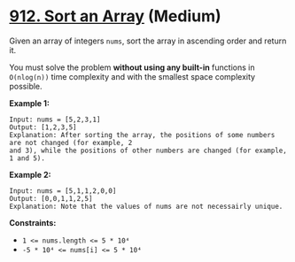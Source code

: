 # [912. Sort an Array][link] (Medium)

[link]: https://leetcode.com/problems/sort-an-array/

Given an array of integers `nums`, sort the array in ascending order and return it.

You must solve the problem **without using any built-in** functions in `O(nlog(n))` time complexity
and with the smallest space complexity possible.

**Example 1:**

```
Input: nums = [5,2,3,1]
Output: [1,2,3,5]
Explanation: After sorting the array, the positions of some numbers are not changed (for example, 2
and 3), while the positions of other numbers are changed (for example, 1 and 5).
```

**Example 2:**

```
Input: nums = [5,1,1,2,0,0]
Output: [0,0,1,1,2,5]
Explanation: Note that the values of nums are not necessairly unique.
```

**Constraints:**

- `1 <= nums.length <= 5 * 10⁴`
- `-5 * 10⁴ <= nums[i] <= 5 * 10⁴`
